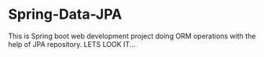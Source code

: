 # Spring-Data-JPA
This is Spring boot web development project doing ORM operations with the help of JPA repository.
LETS LOOK IT...
